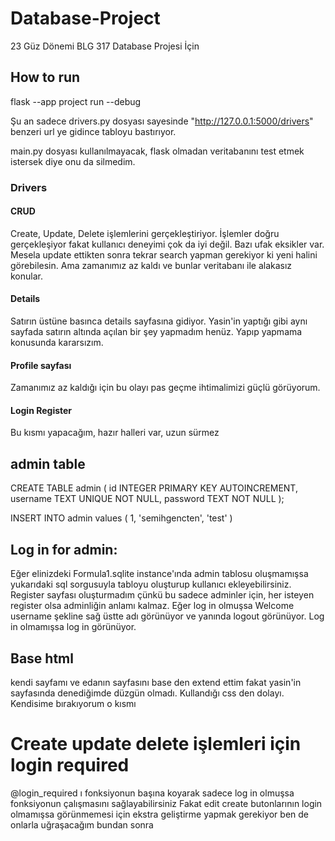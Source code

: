 # Database-Project
23 Güz Dönemi BLG 317 Database Projesi İçin
## How to run
flask --app project run --debug

Şu an sadece drivers.py dosyası sayesinde "http://127.0.0.1:5000/drivers" benzeri url ye gidince tabloyu bastırıyor.

main.py dosyası kullanılmayacak, flask olmadan veritabanını test etmek istersek diye onu da silmedim.

### Drivers
#### CRUD
Create, Update, Delete işlemlerini gerçekleştiriyor.
İşlemler doğru gerçekleşiyor fakat kullanıcı deneyimi çok da iyi değil. Bazı ufak eksikler var. 
Mesela update ettikten sonra tekrar search yapman gerekiyor ki yeni halini görebilesin.
Ama zamanımız az kaldı ve bunlar veritabanı ile alakasız konular.

#### Details
Satırın üstüne basınca details sayfasına gidiyor. Yasin'in yaptığı gibi aynı sayfada satırın altında açılan bir şey yapmadım henüz.
Yapıp yapmama konusunda kararsızım.
#### Profile sayfası
Zamanımız az kaldığı için bu olayı pas geçme ihtimalimizi güçlü görüyorum.
#### Login Register
Bu kısmı yapacağım, hazır halleri var, uzun sürmez

## admin table
CREATE TABLE admin (
  id INTEGER PRIMARY KEY AUTOINCREMENT,
  username TEXT UNIQUE NOT NULL,
  password TEXT NOT NULL
);

INSERT INTO admin values (
1,
'semihgencten',
'test'
)

## Log in for admin:
Eğer elinizdeki Formula1.sqlite instance'ında admin tablosu oluşmamışsa yukarıdaki sql sorgusuyla tabloyu oluşturup kullanıcı ekleyebilirsiniz.
Register sayfası oluşturmadım çünkü bu sadece adminler için, her isteyen register olsa adminliğin anlamı kalmaz.
Eğer log in olmuşsa Welcome username şekline sağ üstte adı görünüyor ve yanında logout görünüyor. Log in olmamışsa log in görünüyor.

## Base html 
kendi sayfamı ve edanın sayfasını base den extend ettim fakat yasin'in sayfasında denediğimde düzgün olmadı. Kullandığı css den dolayı.
Kendisime bırakıyorum o kısmı

# Create update delete işlemleri için login required
@login_required ı fonksiyonun başına koyarak sadece log in olmuşsa fonksiyonun çalışmasını sağlayabilirsiniz
Fakat edit create butonlarının login olmamışsa görünmemesi için ekstra geliştirme yapmak gerekiyor ben de onlarla uğraşacağım bundan sonra
